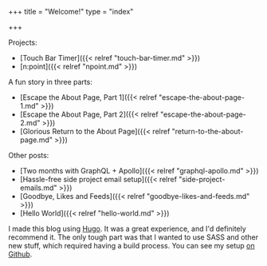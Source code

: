 +++
title = "Welcome!"
type = "index"

+++

Projects:

* [Touch Bar Timer]({{< relref "touch-bar-timer.md" >}})
* [n:point]({{< relref "npoint.md" >}})

A fun story in three parts:

* [Escape the About Page, Part 1]({{< relref "escape-the-about-page-1.md" >}})
* [Escape the About Page, Part 2]({{< relref "escape-the-about-page-2.md" >}})
* [Glorious Return to the About Page]({{< relref "return-to-the-about-page.md" >}})

Other posts:

* [Two months with GraphQL + Apollo]({{< relref "graphql-apollo.md" >}})
* [Hassle-free side project email setup]({{< relref "side-project-emails.md" >}})
* [Goodbye, Likes and Feeds]({{< relref "goodbye-likes-and-feeds.md" >}})
* [Hello World]({{< relref "hello-world.md" >}})

I made this blog using [Hugo](https://gohugo.io/). It was a great experience,
and I'd definitely recommend it. The only tough part was that I wanted to use
SASS and other new stuff, which required having a build process. You can see my
setup [on Github](https://github.com/azirbel/website).

